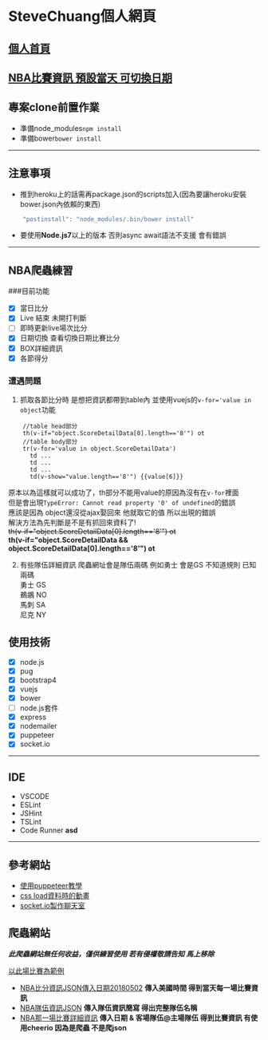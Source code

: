 # SteveChuang個人網頁

## [個人首頁](https://calm-woodland-74729.herokuapp.com/SteveCard/)
## [NBA比賽資訊 預設當天 可切換日期](https://calm-woodland-74729.herokuapp.com/SteveCard/Demo02)

## 專案clone前置作業

* 準備node_modules`npm install`
* 準備bower`bower install`


***
## 注意事項
- 推到heroku上的話需再package.json的scripts加入(因為要讓heroku安裝bower.json內依賴的東西)
```javascript
    "postinstall": "node_modules/.bin/bower install"
```
- 要使用**Node.js7**以上的版本 否則async await語法不支援 會有錯誤


***	  


## NBA爬蟲練習

###目前功能
- [x] 當日比分
- [x] Live 結束 未開打判斷
- [ ] 即時更新live場次比分
- [x] 日期切換 查看切換日期比賽比分
- [x] BOX詳細資訊
- [x] 各節得分

### 遭遇問題

1. 抓取各節比分時 是想把資訊都帶到table內 並使用vuejs的`v-for='value in object`功能  
```pug
    //table head部分
    th(v-if="object.ScoreDetailData[0].length=='8'") ot
    //table body部分
    tr(v-for='value in object.ScoreDetailData')
      td ...
      td ...
      td ...
      td(v-show="value.length=='8'") {{value[6]}}
```
原本以為這樣就可以成功了，th部分不能用value的原因為沒有在`v-for`裡面  
但是會出現`TypeError: Cannot read property '0' of undefined`的錯誤  
應該是因為 object還沒從ajax娶回來 他就取它的值 所以出現的錯誤  
解決方法為先判斷是不是有抓回來資料了!  
~~th(v-if="object.ScoreDetailData[0].length=='8'") ot~~  
**th(v-if="object.ScoreDetailData && object.ScoreDetailData[0].length=='8'") ot**

2. 有些隊伍詳細資訊 爬蟲網址會是隊伍兩碼 例如勇士 會是GS 不知道規則 
已知兩碼  
勇士 GS  
鵜鶘 NO  
馬刺 SA  
尼克 NY  




## 使用技術

- [x] node.js
- [x] pug
- [x] bootstrap4
- [x] vuejs
- [x] bower
- [ ] node.js套件
- [x] express
- [x] nodemailer
- [x] puppeteer
- [x] socket.io

***

## IDE
* VSCODE
* ESLint
* JSHint
* TSLint
* Code Runner
**asd**
***

## 參考網站
* [使用puppeteer教學](https://itw01.com/VYNGESV.html)
* [css load資料時的動畫](https://atomiks.github.io/30-seconds-of-css/)
* [socket.io製作聊天室](https://ithelp.ithome.com.tw/articles/10158724)
## 爬蟲網站

__***此爬蟲網站無任何收益，僅供練習使用 若有侵權敬請告知 馬上移除***__

[以此場比賽為範例](http://localhost:8002/SteveCard/Demo02/BoxScore/NOPGSW004170023220180501)

* [NBA比分資訊JSON傳入日期20180502](https://data.nba.net/prod/v2/20180502/scoreboard.json)
**傳入美國時間 得到當天每一場比賽資訊**
* [NBA隊伍資訊JSON](https://data.nba.net/prod/v1/2017/teams.json) 
**傳入隊伍資訊簡寫 得出完整隊伍名稱**
* [NBA那一場比賽詳細資訊](https://www.cbssports.com/nba/gametracker/boxscore/NBA_20180501_NO@GS)
**傳入日期 & 客場隊伍@主場隊伍 得到比賽資訊 有使用cheerio 因為是爬蟲 不是爬json**


